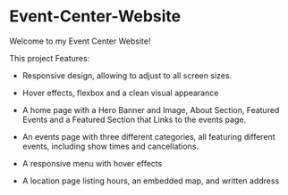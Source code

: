 # Event-Center-Website

Welcome to my Event Center Website!

This project Features:

- Responsive design, allowing to adjust to all screen sizes.

- Hover effects, flexbox and a clean visual appearance

- A home page with a Hero Banner and Image, About Section, Featured Events and a Featured Section that Links to the events page.

- An events page with three different categories, all featuring different events, including show times and cancellations.

- A responsive menu with hover effects

- A location page listing hours, an embedded map, and written address

